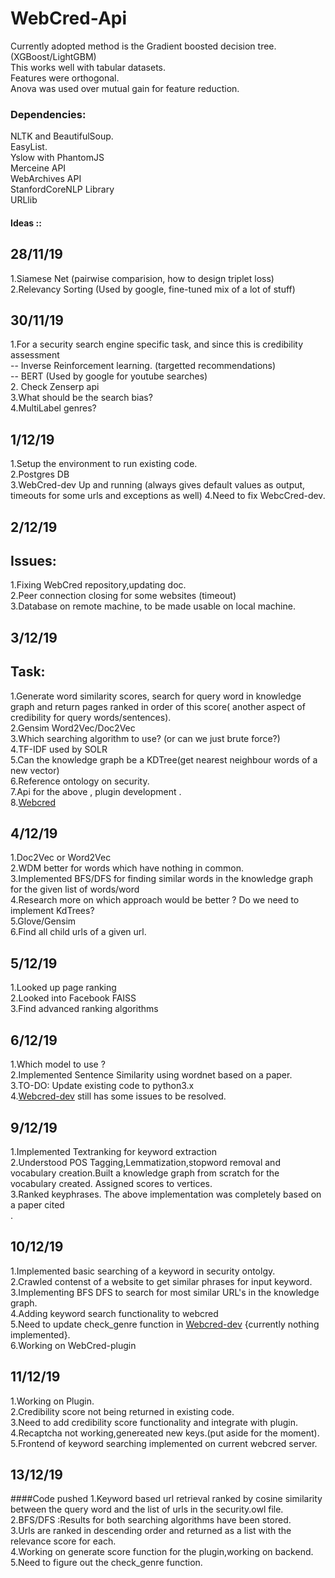 # WebCred-Api
Currently adopted method is the Gradient boosted decision tree.(XGBoost/LightGBM)  
This works well with tabular datasets.<br>
Features were orthogonal.<br>
Anova was used over mutual gain for feature reduction.



### Dependencies: 
NLTK and BeautifulSoup.<br>
EasyList.<br>
Yslow with PhantomJS <br>
Merceine API <br> 
WebArchives API <br>
StanfordCoreNLP Library<br> 
URLlib<br> 




#### Ideas ::
28/11/19
-------
1.Siamese Net (pairwise comparision, how to design triplet loss) <br>
2.Relevancy Sorting (Used by google, fine-tuned mix of a lot of stuff)<br>

30/11/19
- 
1.For a security search engine specific task, and since this is credibility assessment<br>
-- Inverse Reinforcement learning. (targetted recommendations) <br>
-- BERT (Used by google for youtube searches) <br>
2. Check Zenserp api<br>
3.What should be the search bias? <br> 
4.MultiLabel genres? <br>

1/12/19
-
1.Setup the environment to run existing code. <br>
2.Postgres DB<br>
3.WebCred-dev Up and running (always gives default values as output, timeouts for some urls and exceptions as well)
4.Need to fix WebcCred-dev.
<br>


2/12/19
--
Issues:
-
1.Fixing WebCred repository,updating doc.<br> 
2.Peer connection closing for some websites (timeout)<br> 
3.Database on remote machine, to be made usable on local machine.<br> 


3/12/19
-
Task:
-
1.Generate word similarity scores, search for query word in knowledge graph and return pages ranked in order of this score( another aspect of credibility for query words/sentences).<br> 
2.Gensim Word2Vec/Doc2Vec<br> 
3.Which searching algorithm to use? (or can we just brute force?)<br> 
4.TF-IDF used by SOLR <br> 
5.Can the knowledge graph be a KDTree(get nearest neighbour words of a new vector)<br> 
6.Reference ontology on security. <br> 
7.Api for the above , plugin development .<br> 
8.[Webcred](https://github.com/SIREN-SERC/WEBCred)



4/12/19
-
1.Doc2Vec or Word2Vec <br>
2.WDM better for words which have nothing in common. <br>
3.Implemented BFS/DFS for finding similar words in the knowledge graph for the given list of words/word<br>
4.Research more on which approach would be better ? Do we need to implement KdTrees? <br>
5.Glove/Gensim<br>
6.Find all child urls of a given url.<br>

5/12/19
- 
1.Looked up page ranking<br>
2.Looked into Facebook FAISS<br>
3.Find advanced ranking algorithms<br>

6/12/19
-
1.Which model to use ?<br>
2.Implemented Sentence Similarity using wordnet based on a paper.<br>
3.TO-DO: Update existing code to python3.x <br>
4.[Webcred-dev](https://github.com/SIREN-SERC/WEBCred-dev) still has some issues to be resolved.<br>

9/12/19
-
1.Implemented Textranking for keyword extraction<br>
2.Understood POS Tagging,Lemmatization,stopword removal and vocabulary creation.Built a knowledge graph from scratch for the vocabulary created.
Assigned scores to vertices. <br>
3.Ranked keyphrases. The above implementation was completely based on a paper cited<br>.

10/12/19
-
1.Implemented basic searching of a keyword in security ontolgy.<br>
2.Crawled contenst of a website to get similar phrases for input keyword.<br>
3.Implementing BFS DFS to search for most similar URL's in the knowledge graph.<br>
4.Adding keyword search functionality to webcred<br>
5.Need to update check_genre function in [Webcred-dev](https://github.com/SIREN-SERC/WEBCred-dev) {currently nothing implemented}.<br>
6.Working on WebCred-plugin<br>


11/12/19
-
1.Working on Plugin.<br>
2.Credibility score not being returned in existing code.<br>
3.Need to add credibility score functionality and integrate with plugin.<br> 
4.Recaptcha not working,genereated new keys.(put aside for the moment).<br>
5.Frontend of keyword searching implemented on current webcred server.<br> 



13/12/19
-
####Code pushed
1.Keyword based url retrieval ranked by cosine similarity between the query word and the list of urls in the security.owl file.<br>
2.BFS/DFS :Results for both searching algorithms have been stored.<br>
3.Urls are ranked in descending order and returned as a list with the relevance score for each.<br>
4.Working on generate score function for the plugin,working on backend.<br>
5.Need to figure out the check_genre function.<br> 





